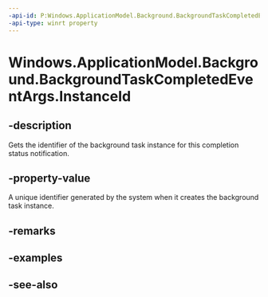 ```yaml
---
-api-id: P:Windows.ApplicationModel.Background.BackgroundTaskCompletedEventArgs.InstanceId
-api-type: winrt property
---
```


<!-- Property syntax
public System.Guid InstanceId { get; }
-->

# Windows.ApplicationModel.Background.BackgroundTaskCompletedEventArgs.InstanceId

## -description
Gets the identifier of the background task instance for this completion status notification.

## -property-value
A unique identifier generated by the system when it creates the background task instance.

## -remarks

## -examples

## -see-also
